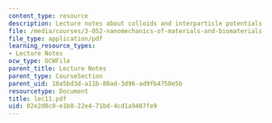 ```yaml
---
content_type: resource
description: Lecture notes about colloids and interparticle potentials.
file: /media/courses/3-052-nanomechanics-of-materials-and-biomaterials-spring-2007/02e2d8c0e1b822e471bd4cd1a9487fe9_lec11.pdf
file_type: application/pdf
learning_resource_types:
- Lecture Notes
ocw_type: OCWFile
parent_title: Lecture Notes
parent_type: CourseSection
parent_uid: 10a5bd3d-a11b-80ad-3d96-ad9fb4750e5b
resourcetype: Document
title: lec11.pdf
uid: 02e2d8c0-e1b8-22e4-71bd-4cd1a9487fe9
---
```

